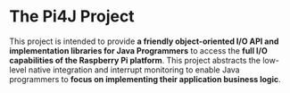 # The Pi4J Project

This project is intended to provide **a friendly object-oriented I/O API and implementation libraries for
Java Programmers** to access the **full I/O capabilities of the Raspberry Pi platform**. This project abstracts
the low-level native integration and interrupt monitoring to enable Java programmers to **focus on implementing
their application business logic**.